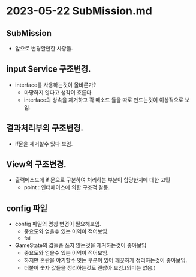 # 2023-05-22 SubMission.md
## SubMission
- 앞으로 변경할만한 사항들.
## input Service 구조변경.
- interface를 사용하는것이 올바른가?
	- 마땅하지 않다고 생각이 흐른다.
	- interface의 상속을 제거하고 각 메소드 들을 따로 만드는것이 이상적으로 보임.

## 결과처리부의 구조변경.
- if문을 제거할수 있다 보임.

## View의 구조변경.
- 출력메소드에 if 문으로 구분하여 처리하는 부분이 합당한지에 대한 고민
	- point : 인터페이스에 의한 구조적 갈등.

## config 파일
- config 파일의 명칭 변경이 필요해보임.
	- 중요도와 얻을수 있는 이익이 적어보임.
	- fail
- GameState의 값들중 쓰지 않는것을 제거하는것이 좋아보임
	- 중요도와 얻을수 있는 이익이 적어보임.
	- 하지만 혼란을 야기할수 잇는 부분이 있어 깨끗하게 정리하는것이 좋아보임.
	- 더불어 숫자 값들을 정리하는것도 괜찮아 보임.(의미는 없음.)